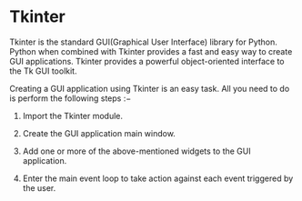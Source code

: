 # Tkinter

Tkinter is the standard GUI(Graphical User Interface) library for Python. Python when combined with Tkinter provides a fast and easy way to create GUI applications. Tkinter provides a powerful object-oriented interface to the Tk GUI toolkit.

Creating a GUI application using Tkinter is an easy task. All you need to do is perform the following steps :−

  1. Import the Tkinter module.

  2. Create the GUI application main window.

  3. Add one or more of the above-mentioned widgets to the GUI application.

  4. Enter the main event loop to take action against each event triggered by the user. 
